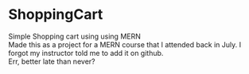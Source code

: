 # ShoppingCart
Simple Shopping cart using using MERN  
Made this as a project for a MERN course that I attended back in July. I forgot my instructor told me to add it on github.  
Err, better late than never?
